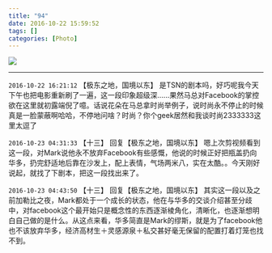 ```yaml
---
title: "94"
date: 2016-10-22 15:59:52
tags: []
categories: [Photo]
---
```




![](https://imglf2.nosdn.127.net/img/a0Q0UWZOckZvaXZ2anYzYkVLbTB1OVlscVdBR2dBYWZNUDNoZEsrYzhKV3Q4Wlh3bldoN3N3PT0.jpg)

---

`2016-10-22 16:21:12` 【极东之地，国境以东】 是TSN的剧本吗，好巧呢我今天下午也把电影重新刷了一遍，这一段印象超级深......果然马总对Facebook的掌控欲在这里就初露端倪了噫。话说花朵在马总拿时尚举例子，说时尚永不停止的时候真是一脸蒙蔽啊哈哈，不停地问啥？时尚？你个geek居然和我谈时尚2333333这里太逗了

`2016-10-23 04:31:33` 【十三】 回复【极东之地，国境以东】 嗯上次剪视频看到这一段，对Mark说他永不放弃Facebook有些感慨，他说的时候正好把瓶盖扔向华多，扔完舒适地后靠在沙发上，配上表情，气场两米八，实在太酷。。今天刚好说起，就找了下剧本，把这一段找出来了。

`2016-10-23 04:43:50` 【十三】 回复【极东之地，国境以东】 其实这一段以及之前加勒比之夜，Mark都处于一个成长的状态，他在与华多的交谈介绍甚至分歧中，对facebook这个最开始只是概念性的东西逐渐棱角化，清晰化，也逐渐想明白自己做的是什么。从这点来看，华多简直是Mark的缪斯，就是为了facebook他也不该放弃华多，经济高材生＋灵感源泉＋私交甚好毫无保留的配置打着灯笼也找不到。
